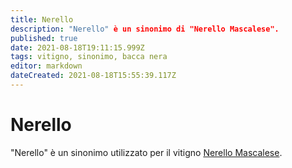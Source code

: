 ```yaml
---
title: Nerello
description: "Nerello" è un sinonimo di "Nerello Mascalese".
published: true
date: 2021-08-18T19:11:15.999Z
tags: vitigno, sinonimo, bacca nera
editor: markdown
dateCreated: 2021-08-18T15:55:39.117Z
---
```


# Nerello

"Nerello" è un sinonimo utilizzato per il vitigno [Nerello Mascalese](/vitigni/bacca-nera/nerello-mascalese).